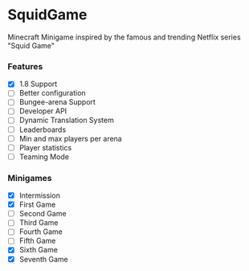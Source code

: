 # SquidGame

Minecraft Minigame inspired by the famous and trending Netflix series "Squid Game"

### Features

- [x] 1.8 Support  
- [ ] Better configuration  
- [ ] Bungee-arena Support  
- [ ] Developer API  
- [ ] Dynamic Translation System  
- [ ] Leaderboards  
- [ ] Min and max players per arena  
- [ ] Player statistics  
- [ ] Teaming Mode  

### Minigames

- [x] Intermission  
- [x] First Game  
- [ ] Second Game  
- [ ] Third Game  
- [ ] Fourth Game  
- [ ] Fifth Game  
- [x] Sixth Game  
- [x] Seventh Game  
